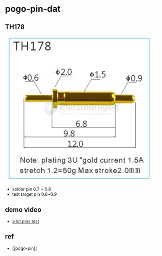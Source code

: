 
# pogo-pin-dat

## TH178 

![](2024-12-30-14-03-45.png)

- solder pin 0.7 ~ 0.8 
- test target pin 0.8~0.9


## demo video 

- [a lot pins test](https://x.com/electro_phoenix/status/1874755441533894696)



## ref

- [[pogo-pin]]